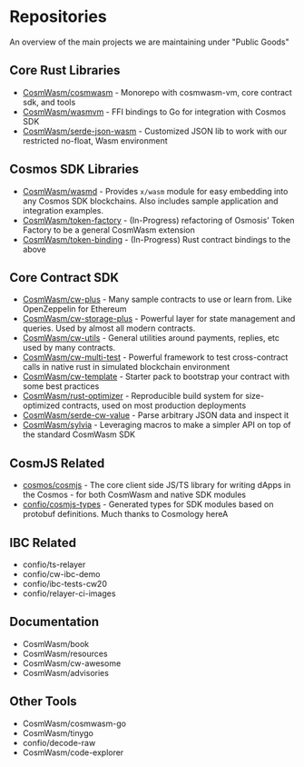 # Repositories

An overview of the main projects we are maintaining under "Public Goods"

## Core Rust Libraries

* [CosmWasm/cosmwasm](https://github.com/CosmWasm/cosmwasm) - Monorepo with cosmwasm-vm, core contract sdk, and tools
* [CosmWasm/wasmvm](https://github.com/CosmWasm/wasmvm) - FFI bindings to Go for integration with Cosmos SDK
* [CosmWasm/serde-json-wasm](https://github.com/CosmWasm/serde-json-wasm) - Customized JSON lib to work with our restricted no-float, Wasm environment

## Cosmos SDK Libraries 

* [CosmWasm/wasmd](https://github.com/CosmWasm/wasmd) - Provides `x/wasm` module for easy embedding into any Cosmos SDK blockchains. Also includes sample application and integration examples.
* [CosmWasm/token-factory](https://github.com/CosmWasm/token-factory) - (In-Progress) refactoring of Osmosis' Token Factory to be a general CosmWasm extension
* [CosmWasm/token-binding](https://github.com/CosmWasm/token-bindings) - (In-Progress) Rust contract bindings to the above

## Core Contract SDK

* [CosmWasm/cw-plus](https://github.com/CosmWasm/cw-plus) - Many sample contracts to use or learn from. Like OpenZeppelin for Ethereum
* [CosmWasm/cw-storage-plus](https://github.com/CosmWasm/cw-storage-plus) - Powerful layer for state management and queries. Used by almost all modern contracts.
* [CosmWasm/cw-utils](https://github.com/CosmWasm/cw-util) - General utilities around payments, replies, etc used by many contracts. 
* [CosmWasm/cw-multi-test](https://github.com/CosmWasm/cw-multi-test) - Powerful framework to test cross-contract calls in native rust in simulated blockchain environment
* [CosmWasm/cw-template](https://github.com/CosmWasm/cw-template) - Starter pack to bootstrap your contract with some best practices
* [CosmWasm/rust-optimizer](https://github.com/CosmWasm/rust-optimizer) - Reproducible build system for size-optimized contracts, used on most production deployments 
* [CosmWasm/serde-cw-value](https://github.com/CosmWasm/serde-cw-value) - Parse arbitrary JSON data and inspect it
* [CosmWasm/sylvia](https://github.com/CosmWasm/sylvia) - Leveraging macros to make a simpler API on top of the standard CosmWasm SDK

## CosmJS Related

* [cosmos/cosmjs](https://github.com/cosmos/cosmjs) - The core client side JS/TS library for writing dApps in the Cosmos - for both CosmWasm and native SDK modules
* [confio/cosmjs-types](https://github.com/confio/cosmjs-types) - Generated types for SDK modules based on protobuf definitions. Much thanks to Cosmology hereA

## IBC Related

* confio/ts-relayer
* confio/cw-ibc-demo
* confio/ibc-tests-cw20
* confio/relayer-ci-images 

## Documentation

* CosmWasm/book
* CosmWasm/resources
* CosmWasm/cw-awesome
* CosmWasm/advisories


## Other Tools

* CosmWasm/cosmwasm-go
* CosmWasm/tinygo
* confio/decode-raw
* CosmWasm/code-explorer
